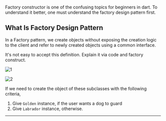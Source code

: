 Factory constructor is one of the confusing topics for beginners in dart. To understand it better, one must understand the factory design pattern first.

## What Is Factory Design Pattern
In a Factory pattern, we create objects without exposing the creation logic to the client and refer to newly created objects using a common interface.

It's not easy to accept this definition. Explain it via code and factory construct.

![1](https://github.com/jinscodes/Blog_nextJS/assets/87598134/06cda4b1-7cec-40b7-bcd1-b8c36d07a7a1)

![2](https://github.com/jinscodes/Blog_nextJS/assets/87598134/b2ad3672-28b2-4b21-ae68-2d61b658ea33)

If we need to create the object of these subclasses with the following criteria,

1. Give `Golden` instance, if the user wants a dog to guard
2. Give `Labrador` instance, otherwise.

---
[](https://medium.com/nerd-for-tech/factory-constructor-in-dart-part-1-1bbdf0d0f7f0)

[](https://inpa.tistory.com/entry/GOF-%F0%9F%92%A0-%ED%8C%A9%ED%86%A0%EB%A6%AC-%EB%A9%94%EC%84%9C%EB%93%9CFactory-Method-%ED%8C%A8%ED%84%B4-%EC%A0%9C%EB%8C%80%EB%A1%9C-%EB%B0%B0%EC%9B%8C%EB%B3%B4%EC%9E%90)